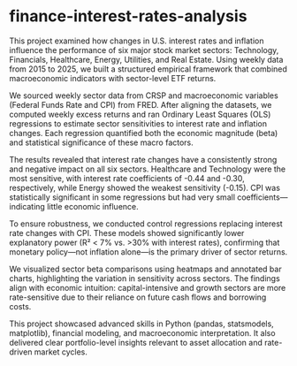 # finance-interest-rates-analysis
This project examined how changes in U.S. interest rates and inflation influence the performance of six major stock market sectors: Technology, Financials, Healthcare, Energy, Utilities, and Real Estate. Using weekly data from 2015 to 2025, we built a structured empirical framework that combined macroeconomic indicators with sector-level ETF returns.

We sourced weekly sector data from CRSP and macroeconomic variables (Federal Funds Rate and CPI) from FRED. After aligning the datasets, we computed weekly excess returns and ran Ordinary Least Squares (OLS) regressions to estimate sector sensitivities to interest rate and inflation changes. Each regression quantified both the economic magnitude (beta) and statistical significance of these macro factors.

The results revealed that interest rate changes have a consistently strong and negative impact on all six sectors. Healthcare and Technology were the most sensitive, with interest rate coefficients of -0.44 and -0.30, respectively, while Energy showed the weakest sensitivity (-0.15). CPI was statistically significant in some regressions but had very small coefficients—indicating little economic influence.

To ensure robustness, we conducted control regressions replacing interest rate changes with CPI. These models showed significantly lower explanatory power (R² < 7% vs. >30% with interest rates), confirming that monetary policy—not inflation alone—is the primary driver of sector returns.

We visualized sector beta comparisons using heatmaps and annotated bar charts, highlighting the variation in sensitivity across sectors. The findings align with economic intuition: capital-intensive and growth sectors are more rate-sensitive due to their reliance on future cash flows and borrowing costs.

This project showcased advanced skills in Python (pandas, statsmodels, matplotlib), financial modeling, and macroeconomic interpretation. It also delivered clear portfolio-level insights relevant to asset allocation and rate-driven market cycles.
